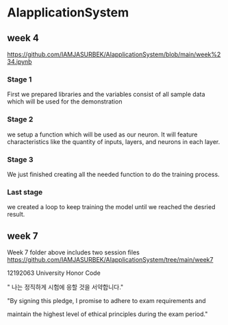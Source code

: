 # AIapplicationSystem
## week 4
https://github.com/IAMJASURBEK/AIapplicationSystem/blob/main/week%234.ipynb

### Stage 1
First we prepared libraries and the variables consist of all sample data which will be used for the demonstration



### Stage 2
we setup a function which will be used as our neuron.
It will feature characteristics like the quantity of inputs, layers, and neurons in each layer.

### Stage 3

We just finished creating all the needed function to do the training process.

### Last stage 
we created a loop to keep training the model until we reached the desried result.





## week 7


Week 7 folder above includes two session files
https://github.com/IAMJASURBEK/AIapplicationSystem/tree/main/week7




12192063
University Honor Code

" 나는 정직하게 시험에 응할 것을 서약합니다."

"By signing this pledge, I promise to adhere to exam requirements and

maintain the highest level of ethical principles during the exam period."
